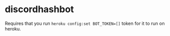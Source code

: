 # discordhashbot

Requires that you run `heroku config:set BOT_TOKEN=[]` token for it to run on heroku.